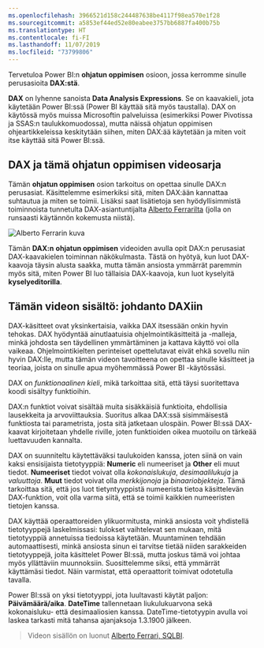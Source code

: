```yaml
---
ms.openlocfilehash: 3966521d158c244487638be4117f98ea570e1f28
ms.sourcegitcommit: a5853ef44ed52e80eabee3757bb6887fa400b75b
ms.translationtype: HT
ms.contentlocale: fi-FI
ms.lasthandoff: 11/07/2019
ms.locfileid: "73799806"
---
```

Tervetuloa Power BI:n **ohjatun oppimisen** osioon, jossa kerromme sinulle perusasioita **DAX:stä**.

**DAX** on lyhenne sanoista **Data Analysis Expressions**. Se on kaavakieli, jota käytetään Power BI:ssä (Power BI käyttää sitä myös taustalla). DAX on käytössä myös muissa Microsoftin palveluissa (esimerkiksi Power Pivotissa ja SSAS:n taulukkomuodossa), mutta näissä ohjatun oppimisen ohjeartikkeleissa keskitytään siihen, miten DAX:ää käytetään ja miten voit itse käyttää sitä Power BI:ssä.

## <a name="dax-and-this-guided-learning-video-series"></a>DAX ja tämä ohjatun oppimisen videosarja
Tämän **ohjatun oppimisen** osion tarkoitus on opettaa sinulle DAX:n perusasiat. Käsittelemme esimerkiksi sitä, miten DAX:ään kannattaa suhtautua ja miten se toimii. Lisäksi saat lisätietoja sen hyödyllisimmistä toiminnoista tunnetulta DAX-asiantuntijalta [Alberto Ferrarilta](https://www.sqlbi.com/learning-dax) (jolla on runsaasti käytännön kokemusta niistä).

![Alberto Ferrarin kuva](media/7-1-intro-to-dax/intro_dax_6_alberto_ferrari.png)

Tämän **DAX:n** **ohjatun oppimisen** videoiden avulla opit DAX:n perusasiat DAX-kaavakielen toiminnan näkökulmasta. Tästä on hyötyä, kun luot DAX-kaavoja täysin alusta saakka, mutta tämän ansiosta ymmärrät paremmin myös sitä, miten Power BI luo tällaisia DAX-kaavoja, kun luot kyselyitä **kyselyeditorilla**.

## <a name="in-this-video---introduction-to-dax"></a>Tämän videon sisältö: johdanto DAXiin
DAX-käsitteet ovat yksinkertaisia, vaikka DAX itsessään onkin hyvin tehokas. DAX hyödyntää ainutlaatuisia ohjelmointikäsitteitä ja -malleja, minkä johdosta sen täydellinen ymmärtäminen ja kattava käyttö voi olla vaikeaa. Ohjelmointikielten perinteiset opettelutavat eivät ehkä sovellu niin hyvin DAX:lle, mutta tämän videon tavoitteena on opettaa sinulle käsitteet ja teoriaa, joista on sinulle apua myöhemmässä Power BI -käytössäsi.

DAX on *funktionaalinen kieli*, mikä tarkoittaa sitä, että täysi suoritettava koodi sisältyy funktioihin.

DAX:n funktiot voivat sisältää muita sisäkkäisiä funktioita, ehdollisia lausekkeita ja arvoviittauksia. Suoritus alkaa DAX:ssä sisimmäisestä funktiosta tai parametrista, josta sitä jatketaan ulospäin. Power BI:ssä DAX-kaavat kirjoitetaan yhdelle riville, joten funktioiden oikea muotoilu on tärkeää luettavuuden kannalta.

DAX on suunniteltu käytettäväksi taulukoiden kanssa, joten siinä on vain kaksi ensisijaista tietotyyppiä: **Numeric** eli numeeriset ja **Other** eli muut tiedot. **Numeeriset** tiedot voivat olla *kokonaislukuja*, *desimaalilukuja* ja *valuuttoja*. **Muut** tiedot voivat olla *merkkijonoja* ja *binaariobjekteja*. Tämä tarkoittaa sitä, että jos luot tietyntyyppistä numeerista tietoa käsittelevän DAX-funktion, voit olla varma siitä, että se toimii kaikkien numeeristen tietojen kanssa.

DAX käyttää operaattoreiden ylikuormitusta, minkä ansiosta voit yhdistellä tietotyyppejä laskelmissasi: tulokset vaihtelevat sen mukaan, mitä tietotyyppiä annetuissa tiedoissa käytetään. Muuntaminen tehdään automaattisesti, minkä ansiosta sinun ei tarvitse tietää niiden sarakkeiden tietotyyppejä, joita käsittelet Power BI:ssä, mutta joskus tämä voi johtaa myös yllättäviin muunnoksiin. Suosittelemme siksi, että ymmärrät käyttämäsi tiedot. Näin varmistat, että operaattorit toimivat odotetulla tavalla.

Power BI:ssä on yksi tietotyyppi, jota luultavasti käytät paljon: **Päivämäärä/aika**. **DateTime** tallennetaan liukulukuarvona sekä kokonaisluku- että desimaaliosien kanssa. DateTime-tietotyypin avulla voi laskea tarkasti mitä tahansa ajanjaksoja 1.3.1900 jälkeen.

> Videon sisällön on luonut [Alberto Ferrari, SQLBI](https://www.sqlbi.com/learning-dax/?utm_source=powerbi&utm_medium=marketing&utm_campaign=after-summit).
> 
> 

